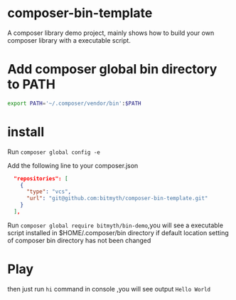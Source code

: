 # composer-bin-template
A composer library demo project, mainly shows how to build your own composer library with a executable script.
# Add composer global bin directory to PATH
```bash
export PATH='~/.composer/vendor/bin':$PATH
```
# install

Run `composer global config -e`

Add the following line to your composer.json
```json
  "repositories": [
    {
      "type": "vcs",
      "url": "git@github.com:bitmyth/composer-bin-template.git"
    }
  ],
```
Run `composer global require bitmyth/bin-demo`,you will see a executable script installed in $HOME/.composer/bin directory if default location setting of composer bin directory has not been changed

# Play
then just run `hi` command in console ,you will see output  `Hello World`
